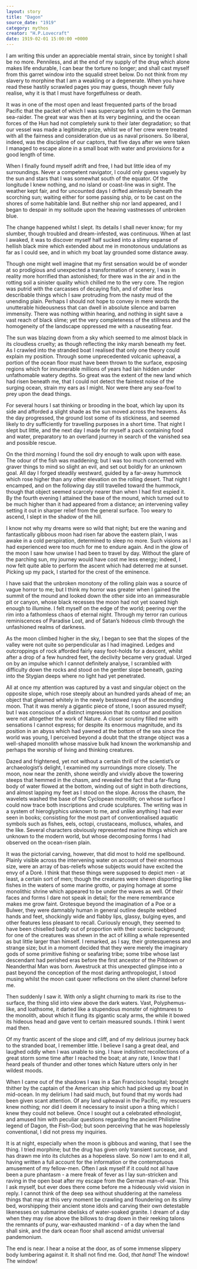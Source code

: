 ```yaml
---
layout: story
title: "Dagon"
source_date: "1919"
category: mythos
creator: "H.P.Lovecraft"
date: 1919-02-01 15:00:00 +0000
---
```


<span class='firstcharacter'>I</span> am writing this under an appreciable mental strain, since by tonight I shall be no more. Penniless, and at the end of my supply of the drug which alone makes life endurable, I can bear the torture no longer; and shall cast myself from this garret window into the squalid street below. Do not think from my slavery to morphine that I am a weakling or a degenerate. When you have read these hastily scrawled pages you may guess, though never fully realise, why it is that I must have forgetfulness or death.

It was in one of the most open and least frequented parts of the broad Pacific that the packet of which I was supercargo fell a victim to the German sea-raider. The great war was then at its very beginning, and the ocean forces of the Hun had not completely sunk to their later degradation; so that our vessel was made a legitimate prize, whilst we of her crew were treated with all the fairness and consideration due us as naval prisoners. So liberal, indeed, was the discipline of our captors, that five days after we were taken I managed to escape alone in a small boat with water and provisions for a good length of time.

When I finally found myself adrift and free, I had but little idea of my surroundings. Never a competent navigator, I could only guess vaguely by the sun and stars that I was somewhat south of the equator. Of the longitude I knew nothing, and no island or coast-line was in sight. The weather kept fair, and for uncounted days I drifted aimlessly beneath the scorching sun; waiting either for some passing ship, or to be cast on the shores of some habitable land. But neither ship nor land appeared, and I began to despair in my solitude upon the heaving vastnesses of unbroken blue.

The change happened whilst I slept. Its details I shall never know; for my slumber, though troubled and dream-infested, was continuous. When at last I awaked, it was to discover myself half sucked into a slimy expanse of hellish black mire which extended about me in monotonous undulations as far as I could see, and in which my boat lay grounded some distance away.

Though one might well imagine that my first sensation would be of wonder at so prodigious and unexpected a transformation of scenery, I was in reality more horrified than astonished; for there was in the air and in the rotting soil a sinister quality which chilled me to the very core. The region was putrid with the carcasses of decaying fish, and of other less describable things which I saw protruding from the nasty mud of the unending plain. Perhaps I should not hope to convey in mere words the unutterable hideousness that can dwell in absolute silence and barren immensity. There was nothing within hearing, and nothing in sight save a vast reach of black slime; yet the very completeness of the stillness and the homogeneity of the landscape oppressed me with a nauseating fear.

The sun was blazing down from a sky which seemed to me almost black in its cloudless cruelty; as though reflecting the inky marsh beneath my feet. As I crawled into the stranded boat I realised that only one theory could explain my position. Through some unprecedented volcanic upheaval, a portion of the ocean floor must have been thrown to the surface, exposing regions which for innumerable millions of years had lain hidden under unfathomable watery depths. So great was the extent of the new land which had risen beneath me, that I could not detect the faintest noise of the surging ocean, strain my ears as I might. Nor were there any sea-fowl to prey upon the dead things.

For several hours I sat thinking or brooding in the boat, which lay upon its side and afforded a slight shade as the sun moved across the heavens. As the day progressed, the ground lost some of its stickiness, and seemed likely to dry sufficiently for travelling purposes in a short time. That night I slept but little, and the next day I made for myself a pack containing food and water, preparatory to an overland journey in search of the vanished sea and possible rescue.

On the third morning I found the soil dry enough to walk upon with ease. The odour of the fish was maddening; but I was too much concerned with graver things to mind so slight an evil, and set out boldly for an unknown goal. All day I forged steadily westward, guided by a far-away hummock which rose higher than any other elevation on the rolling desert. That night I encamped, and on the following day still travelled toward the hummock, though that object seemed scarcely nearer than when I had first espied it. By the fourth evening I attained the base of the mound, which turned out to be much higher than it had appeared from a distance; an intervening valley setting it out in sharper relief from the general surface. Too weary to ascend, I slept in the shadow of the hill.

I know not why my dreams were so wild that night; but ere the waning and fantastically gibbous moon had risen far above the eastern plain, I was awake in a cold perspiration, determined to sleep no more. Such visions as I had experienced were too much for me to endure again. And in the glow of the moon I saw how unwise I had been to travel by day. Without the glare of the parching sun, my journey would have cost me less energy; indeed, I now felt quite able to perform the ascent which had deterred me at sunset. Picking up my pack, I started for the crest of the eminence.

I have said that the unbroken monotony of the rolling plain was a source of vague horror to me; but I think my horror was greater when I gained the summit of the mound and looked down the other side into an immeasurable pit or canyon, whose black recesses the moon had not yet soared high enough to illumine. I felt myself on the edge of the world; peering over the rim into a fathomless chaos of eternal night. Through my terror ran curious reminiscences of Paradise Lost, and of Satan’s hideous climb through the unfashioned realms of darkness.

As the moon climbed higher in the sky, I began to see that the slopes of the valley were not quite so perpendicular as I had imagined. Ledges and outcroppings of rock afforded fairly easy foot-holds for a descent, whilst after a drop of a few hundred feet, the declivity became very gradual. Urged on by an impulse which I cannot definitely analyse, I scrambled with difficulty down the rocks and stood on the gentler slope beneath, gazing into the Stygian deeps where no light had yet penetrated.

All at once my attention was captured by a vast and singular object on the opposite slope, which rose steeply about an hundred yards ahead of me; an object that gleamed whitely in the newly bestowed rays of the ascending moon. That it was merely a gigantic piece of stone, I soon assured myself; but I was conscious of a distinct impression that its contour and position were not altogether the work of Nature. A closer scrutiny filled me with sensations I cannot express; for despite its enormous magnitude, and its position in an abyss which had yawned at the bottom of the sea since the world was young, I perceived beyond a doubt that the strange object was a well-shaped monolith whose massive bulk had known the workmanship and perhaps the worship of living and thinking creatures.

Dazed and frightened, yet not without a certain thrill of the scientist’s or archaeologist’s delight, I examined my surroundings more closely. The moon, now near the zenith, shone weirdly and vividly above the towering steeps that hemmed in the chasm, and revealed the fact that a far-flung body of water flowed at the bottom, winding out of sight in both directions, and almost lapping my feet as I stood on the slope. Across the chasm, the wavelets washed the base of the Cyclopean monolith; on whose surface I could now trace both inscriptions and crude sculptures. The writing was in a system of hieroglyphics unknown to me, and unlike anything I had ever seen in books; consisting for the most part of conventionalised aquatic symbols such as fishes, eels, octopi, crustaceans, molluscs, whales, and the like. Several characters obviously represented marine things which are unknown to the modern world, but whose decomposing forms I had observed on the ocean-risen plain.

It was the pictorial carving, however, that did most to hold me spellbound. Plainly visible across the intervening water on account of their enormous size, were an array of bas-reliefs whose subjects would have excited the envy of a Doré. I think that these things were supposed to depict men - at least, a certain sort of men; though the creatures were shewn disporting like fishes in the waters of some marine grotto, or paying homage at some monolithic shrine which appeared to be under the waves as well. Of their faces and forms I dare not speak in detail; for the mere remembrance makes me grow faint. Grotesque beyond the imagination of a Poe or a Bulwer, they were damnably human in general outline despite webbed hands and feet, shockingly wide and flabby lips, glassy, bulging eyes, and other features less pleasant to recall. Curiously enough, they seemed to have been chiselled badly out of proportion with their scenic background; for one of the creatures was shewn in the act of killing a whale represented as but little larger than himself. I remarked, as I say, their grotesqueness and strange size; but in a moment decided that they were merely the imaginary gods of some primitive fishing or seafaring tribe; some tribe whose last descendant had perished eras before the first ancestor of the Piltdown or Neanderthal Man was born. Awestruck at this unexpected glimpse into a past beyond the conception of the most daring anthropologist, I stood musing whilst the moon cast queer reflections on the silent channel before me.

Then suddenly I saw it. With only a slight churning to mark its rise to the surface, the thing slid into view above the dark waters. Vast, Polyphemus-like, and loathsome, it darted like a stupendous monster of nightmares to the monolith, about which it flung its gigantic scaly arms, the while it bowed its hideous head and gave vent to certain measured sounds. I think I went mad then.

Of my frantic ascent of the slope and cliff, and of my delirious journey back to the stranded boat, I remember little. I believe I sang a great deal, and laughed oddly when I was unable to sing. I have indistinct recollections of a great storm some time after I reached the boat; at any rate, I know that I heard peals of thunder and other tones which Nature utters only in her wildest moods.

When I came out of the shadows I was in a San Francisco hospital; brought thither by the captain of the American ship which had picked up my boat in mid-ocean. In my delirium I had said much, but found that my words had been given scant attention. Of any land upheaval in the Pacific, my rescuers knew nothing; nor did I deem it necessary to insist upon a thing which I knew they could not believe. Once I sought out a celebrated ethnologist, and amused him with peculiar questions regarding the ancient Philistine legend of Dagon, the Fish-God; but soon perceiving that he was hopelessly conventional, I did not press my inquiries.

It is at night, especially when the moon is gibbous and waning, that I see the thing. I tried morphine; but the drug has given only transient surcease, and has drawn me into its clutches as a hopeless slave. So now I am to end it all, having written a full account for the information or the contemptuous amusement of my fellow-men. Often I ask myself if it could not all have been a pure phantasm - a mere freak of fever as I lay sun-stricken and raving in the open boat after my escape from the German man-of-war. This I ask myself, but ever does there come before me a hideously vivid vision in reply. I cannot think of the deep sea without shuddering at the nameless things that may at this very moment be crawling and floundering on its slimy bed, worshipping their ancient stone idols and carving their own detestable likenesses on submarine obelisks of water-soaked granite. I dream of a day when they may rise above the billows to drag down in their reeking talons the remnants of puny, war-exhausted mankind - of a day when the land shall sink, and the dark ocean floor shall ascend amidst universal pandemonium.

The end is near. I hear a noise at the door, as of some immense slippery body lumbering against it. It shall not find me. God, _that hand!_ The window! The window!
